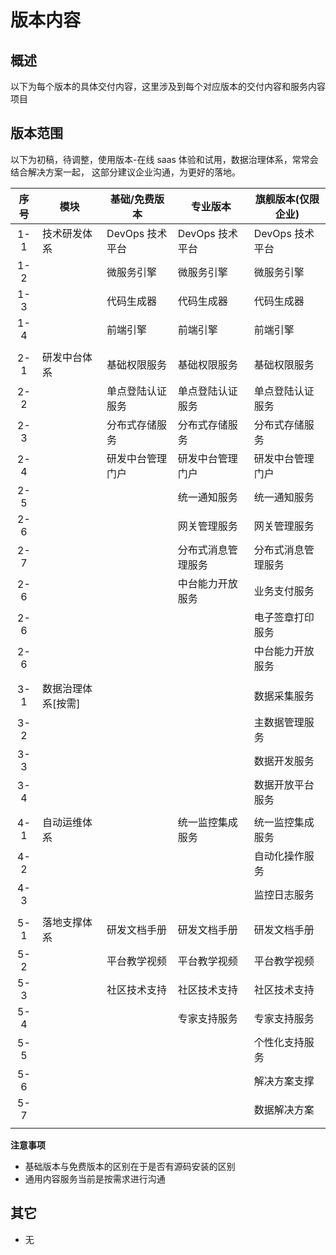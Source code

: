 # 版本内容

## 概述

以下为每个版本的具体交付内容，这里涉及到每个对应版本的交付内容和服务内容项目

## 版本范围

以下为初稿，待调整，使用版本-在线 saas 体验和试用，数据治理体系，常常会结合解决方案一起，
这部分建议企业沟通，为更好的落地。

| 序号 | 模块               | 基础/免费版本    | 专业版本           | 旗舰版本(仅限企业) |
| :--: | ------------------ | ---------------- | ------------------ | ------------------ |
| 1-1  | 技术研发体系       | DevOps 技术平台  | DevOps 技术平台    | DevOps 技术平台    |
| 1-2  |                    | 微服务引擎       | 微服务引擎         | 微服务引擎         |
| 1-3  |                    | 代码生成器       | 代码生成器         | 代码生成器         |
| 1-4  |                    | 前端引擎         | 前端引擎           | 前端引擎           |
|      |                    |                  |                    |                    |
| 2-1  | 研发中台体系       | 基础权限服务     | 基础权限服务       | 基础权限服务       |
| 2-2  |                    | 单点登陆认证服务 | 单点登陆认证服务   | 单点登陆认证服务   |
| 2-3  |                    | 分布式存储服务   | 分布式存储服务     | 分布式存储服务     |
| 2-4  |                    | 研发中台管理门户 | 研发中台管理门户   | 研发中台管理门户   |
| 2-5  |                    |                  | 统一通知服务       | 统一通知服务       |
| 2-6  |                    |                  | 网关管理服务       | 网关管理服务       |
| 2-7  |                    |                  | 分布式消息管理服务 | 分布式消息管理服务 |
| 2-6  |                    |                  | 中台能力开放服务   | 业务支付服务       |
| 2-6  |                    |                  |                    | 电子签章打印服务   |
| 2-6  |                    |                  |                    | 中台能力开放服务   |
|      |                    |                  |                    |                    |
| 3-1  | 数据治理体系[按需] |                  |                    | 数据采集服务       |
| 3-2  |                    |                  |                    | 主数据管理服务     |
| 3-3  |                    |                  |                    | 数据开发服务       |
| 3-4  |                    |                  |                    | 数据开放平台服务   |
|      |                    |                  |                    |                    |
| 4-1  | 自动运维体系       |                  | 统一监控集成服务   | 统一监控集成服务   |
| 4-2  |                    |                  |                    | 自动化操作服务     |
| 4-3  |                    |                  |                    | 监控日志服务       |
|      |                    |                  |                    |                    |
| 5-1  | 落地支撑体系       | 研发文档手册     | 研发文档手册       | 研发文档手册       |
| 5-2  |                    | 平台教学视频     | 平台教学视频       | 平台教学视频       |
| 5-3  |                    | 社区技术支持     | 社区技术支持       | 社区技术支持       |
| 5-4  |                    |                  | 专家支持服务       | 专家支持服务       |
| 5-5  |                    |                  |                    | 个性化支持服务     |
| 5-6  |                    |                  |                    | 解决方案支撑       |
| 5-7  |                    |                  |                    | 数据解决方案       |
|      |                    |                  |                    |                    |

**注意事项**

- 基础版本与免费版本的区别在于是否有源码安装的区别
- 通用内容服务当前是按需求进行沟通

## 其它

- 无

